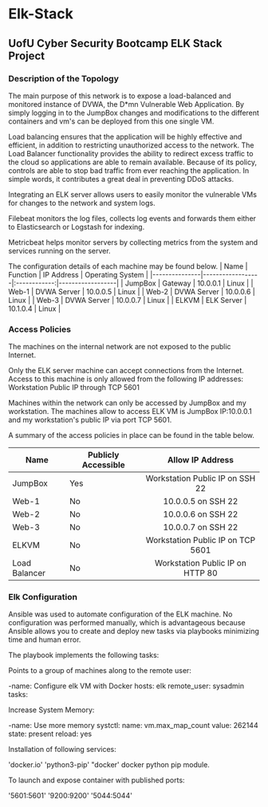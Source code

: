 # Elk-Stack
##  UofU Cyber Security Bootcamp ELK Stack Project
### Description of the Topology

The main purpose of this network is to expose a load-balanced and monitored instance of DVWA, the D*mn Vulnerable Web Application. By simply logging in to the JumpBox changes and modifications to the different containers and vm's can be deployed from this one single VM. 

Load balancing ensures that the application will be highly effective and efficient, in addition to restricting unauthorized access to the network. The Load Balancer functionality provides the ability to redirect excess traffic to the cloud so applications are able to remain available. Because of its policy, controls are able to stop bad traffic from ever reaching the application. In simple words, it contributes a great deal in preventing DDoS attacks. 


Integrating an ELK server allows users to easily monitor the vulnerable VMs for changes to the network and system logs.

Filebeat monitors the log files, collects log events and     forwards them either to Elasticsearch or Logstash for indexing.

Metricbeat helps monitor servers by collecting metrics from the system and services running on the server.

The configuration details of each machine may be found below.
| Name          | Function         |  IP Address  | Operating System |
|---------------|------------------|:------------:|------------------|
| JumpBox       | Gateway          | 10.0.0.1     | Linux            |
| Web-1         | DVWA Server      | 10.0.0.5     | Linux            |
| Web-2         | DVWA Server      | 10.0.0.6     | Linux            |
| Web-3         | DVWA Server      | 10.0.0.7     | Linux            |
| ELKVM         | ELK Server       | 10.1.0.4     | Linux            |
### Access Policies

The machines on the internal network are not exposed to the public Internet. 

Only the ELK server machine can accept connections from the Internet. Access to this machine is only allowed from the following IP addresses:
Workstation Public IP through TCP 5601

Machines within the network can only be accessed by JumpBox and my workstation.
The machines allow to access ELK VM is JumpBox IP:10.0.0.1 and my workstation's public IP via port TCP 5601.

A summary of the access policies in place can be found in the table below.

| Name          | Publicly Accessible |          Allow IP Address          |
|---------------|---------------------|:----------------------------------:|
| JumpBox       | Yes                 | Workstation Public IP on SSH 22    |
| Web-1         | No                  | 10.0.0.5 on SSH 22                 |
| Web-2         | No                  | 10.0.0.6 on SSH 22                 |
| Web-3         | No                  | 10.0.0.7 on SSH 22                 |
| ELKVM         | No                  | Workstation Public IP  on TCP 5601 |
| Load Balancer | No                  | Workstation Public IP on HTTP 80   |

### Elk Configuration

Ansible was used to automate configuration of the ELK machine. No configuration was performed manually, which is advantageous because Ansible allows you to create and deploy new tasks via playbooks minimizing time and human error.

The playbook implements the following tasks:

Points to a group of machines along to the remote user:

-name: Configure elk VM with Docker
 hosts: elk
 remote_user: sysadmin
 tasks:

Increase System Memory:

-name: Use more memory
systctl:
  name: vm.max_map_count
  value: 262144
  state: present
  reload: yes

Installation of following services:
  
'docker.io'
'python3-pip'
"docker' docker python pip module.

To launch and expose container with published ports:

'5601:5601'
'9200:9200'
'5044:5044'
